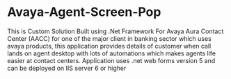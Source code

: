 # Avaya-Agent-Screen-Pop
This is Custom Solution Built using .Net Framework For Avaya Aura Contact Center (AACC) for one of the major client in banking sector which uses avaya products, this application provides details of customer when call lands on agent desktop with lots of automations which makes agents life easier at contact centers.
Application uses .net web forms version 5 and can be deployed on IIS server 6 or higher
